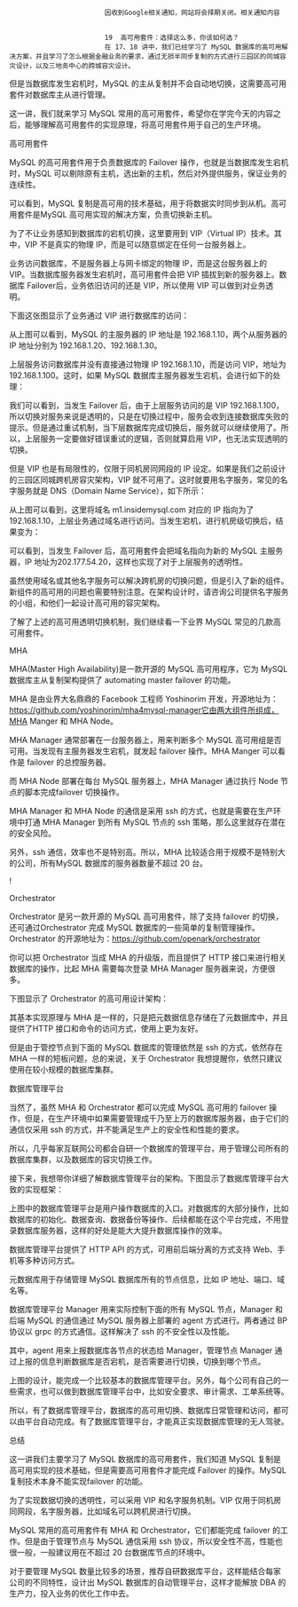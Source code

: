 
                            
                            因收到Google相关通知，网站将会择期关闭。相关通知内容
                            
                            
                            19  高可用套件：选择这么多，你该如何选？
                            在 17、18 讲中，我们已经学习了 MySQL 数据库的高可用解决方案，并且学习了怎么根据金融业务的要求，通过无损半同步复制的方式进行三园区的同城容灾设计，以及三地务中心的跨城容灾设计。

但是当数据库发生宕机时，MySQL 的主从复制并不会自动地切换，这需要高可用套件对数据库主从进行管理。

这一讲，我们就来学习 MySQL 常用的高可用套件，希望你在学完今天的内容之后，能够理解高可用套件的实现原理，将高可用套件用于自己的生产环境。

高可用套件

MySQL 的高可用套件用于负责数据库的 Failover 操作，也就是当数据库发生宕机时，MySQL 可以剔除原有主机，选出新的主机，然后对外提供服务，保证业务的连续性。

可以看到，MySQL 复制是高可用的技术基础，用于将数据实时同步到从机。高可用套件是MySQL 高可用实现的解决方案，负责切换新主机。

为了不让业务感知到数据库的宕机切换，这里要用到 VIP（Virtual IP）技术。其中，VIP 不是真实的物理 IP，而是可以随意绑定在任何一台服务器上。

业务访问数据库，不是服务器上与网卡绑定的物理 IP，而是这台服务器上的 VIP。当数据库服务器发生宕机时，高可用套件会把 VIP 插拔到新的服务器上。数据库 Failover后，业务依旧访问的还是 VIP，所以使用 VIP 可以做到对业务透明。

下面这张图显示了业务通过 VIP 进行数据库的访问：



从上图可以看到，MySQL 的主服务器的 IP 地址是 192.168.1.10，两个从服务器的 IP 地址分别为 192.168.1.20、192.168.1.30。

上层服务访问数据库并没有直接通过物理 IP 192.168.1.10，而是访问 VIP，地址为192.168.1.100。这时，如果 MySQL 数据库主服务器发生宕机，会进行如下的处理：



我们可以看到，当发生 Failover 后，由于上层服务访问的是 VIP 192.168.1.100，所以切换对服务来说是透明的，只是在切换过程中，服务会收到连接数据库失败的提示。但是通过重试机制，当下层数据库完成切换后，服务就可以继续使用了。所以，上层服务一定要做好错误重试的逻辑，否则就算启用 VIP，也无法实现透明的切换。

但是 VIP 也是有局限性的，仅限于同机房同网段的 IP 设定。如果是我们之前设计的三园区同城跨机房容灾架构，VIP 就不可用了。这时就要用名字服务，常见的名字服务就是 DNS（Domain Name Service），如下所示：



从上图可以看到，这里将域名 m1.insidemysql.com 对应的 IP 指向为了 192.168.1.10，上层业务通过域名进行访问。当发生宕机，进行机房级切换后，结果变为：



可以看到，当发生 Failover 后，高可用套件会把域名指向为新的 MySQL 主服务器，IP 地址为202.177.54.20，这样也实现了对于上层服务的透明性。

虽然使用域名或其他名字服务可以解决跨机房的切换问题，但是引入了新的组件。新组件的高可用的问题也需要特别注意。在架构设计时，请咨询公司提供名字服务的小组，和他们一起设计高可用的容灾架构。

了解了上述的高可用透明切换机制，我们继续看一下业界 MySQL 常见的几款高可用套件。

MHA

MHA(Master High Availability)是一款开源的 MySQL 高可用程序，它为 MySQL 数据库主从复制架构提供了 automating master failover 的功能。

MHA 是由业界大名鼎鼎的 Facebook 工程师 Yoshinorim 开发，开源地址为：https://github.com/yoshinorim/mha4mysql-manager它由两大组件所组成，MHA Manger 和 MHA Node。

MHA Manager 通常部署在一台服务器上，用来判断多个 MySQL 高可用组是否可用。当发现有主服务器发生宕机，就发起 failover 操作。MHA Manger 可以看作是 failover 的总控服务器。

而 MHA Node 部署在每台 MySQL 服务器上，MHA Manager 通过执行 Node 节点的脚本完成failover 切换操作。

MHA Manager 和 MHA Node 的通信是采用 ssh 的方式，也就是需要在生产环境中打通 MHA Manager 到所有 MySQL 节点的 ssh 策略，那么这里就存在潜在的安全风险。

另外，ssh 通信，效率也不是特别高。所以，MHA 比较适合用于规模不是特别大的公司，所有MySQL 数据库的服务器数量不超过 20 台。

!

Orchestrator

Orchestrator 是另一款开源的 MySQL 高可用套件，除了支持 failover 的切换，还可通过Orchestrator 完成 MySQL 数据库的一些简单的复制管理操作。Orchestrator 的开源地址为：https://github.com/openark/orchestrator

你可以把 Orchestrator 当成 MHA 的升级版，而且提供了 HTTP 接口来进行相关数据库的操作，比起 MHA 需要每次登录 MHA Manager 服务器来说，方便很多。

下图显示了 Orchestrator 的高可用设计架构：



其基本实现原理与 MHA 是一样的，只是把元数据信息存储在了元数据库中，并且提供了HTTP 接口和命令的访问方式，使用上更为友好。

但是由于管控节点到下面的 MySQL 数据库的管理依然是 ssh 的方式，依然存在 MHA 一样的短板问题，总的来说，关于 Orchestrator 我想提醒你，依然只建议使用在较小规模的数据库集群。

数据库管理平台

当然了，虽然 MHA 和 Orchestrator 都可以完成 MySQL 高可用的 failover 操作，但是，在生产环境中如果需要管理成千乃至上万的数据库服务器，由于它们的通信仅采用 ssh 的方式，并不能满足生产上的安全性和性能的要求。

所以，几乎每家互联网公司都会自研一个数据库的管理平台，用于管理公司所有的数据库集群，以及数据库的容灾切换工作。

接下来，我想带你详细了解数据库管理平台的架构。下图显示了数据库管理平台大致的实现框架：



上图中的数据库管理平台是用户操作数据库的入口。对数据库的大部分操作，比如数据库的初始化、数据查询、数据备份等操作、后续都能在这个平台完成，不用登录数据库服务器，这样的好处是能大大提升数据库操作的效率。

数据库管理平台提供了 HTTP API 的方式，可用前后端分离的方式支持 Web、手机等多种访问方式。

元数据库用于存储管理 MySQL 数据库所有的节点信息，比如 IP 地址、端口、域名等。

数据库管理平台 Manager 用来实际控制下面的所有 MySQL 节点，Manager 和后端 MySQL 的通信通过 MySQL 服务器上部署的 agent 方式进行。两者通过 BP 协议以 grpc 的方式通信。这样解决了 ssh 的不安全性以及性能。

其中，agent 用来上报数据库各节点的状态给 Manager，管理节点 Manager 通过上报的信息判断数据库是否宕机，是否需要进行切换，切换到哪个节点。

上图的设计，能完成一个比较基本的数据库管理平台。另外，每个公司有自己的一些需求，也可以做到数据库管理平台中，比如安全要求、审计需求、工单系统等。

所以，有了数据库管理平台，数据库的高可用切换、数据库日常管理和访问，都可以由平台自动完成。有了数据库管理平台，才能真正实现数据库管理的无人驾驶。

总结

这一讲我们主要学习了 MySQL 数据库的高可用套件，我们知道 MySQL 复制是高可用实现的技术基础，但是需要高可用套件才能完成 Failover 的操作。MySQL 复制技术本身不能实现failover 的功能。

为了实现数据切换的透明性，可以采用 VIP 和名字服务机制。VIP 仅用于同机房同网段，名字服务器，比如域名可以跨机房进行切换。

MySQL 常用的高可用套件有 MHA 和 Orchestrator，它们都能完成 failover 的工作。但是由于管理节点与 MySQL 通信采用 ssh 协议，所以安全性不高，性能也很一般，一般建议用在不超过 20 台数据库节点的环境中。

对于要管理 MySQL 数量比较多的场景，推荐自研数据库平台，这样能结合每家公司的不同特性，设计出 MySQL 数据库的自动管理平台，这样才能解放 DBA 的生产力，投入业务的优化工作中去。

                        
                        
                            